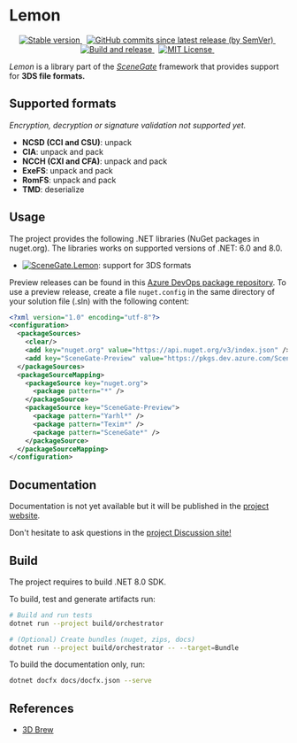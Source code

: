 # Lemon

<!-- markdownlint-disable MD033 -->
<p align="center">
  <a href="https://www.nuget.org/packages/SceneGate.Lemon">
    <img alt="Stable version" src="https://img.shields.io/nuget/v/SceneGate.Lemon?label=nuget.org&logo=nuget" />
  </a>
  &nbsp;
  <a href="https://dev.azure.com/SceneGate/SceneGate/_packaging?_a=feed&feed=SceneGate-Preview">
    <img alt="GitHub commits since latest release (by SemVer)" src="https://img.shields.io/github/commits-since/SceneGate/Lemon/latest?sort=semver" />
  </a>
  &nbsp;
  <a href="https://github.com/SceneGate/Lemon/workflows/Build%20and%20release">
    <img alt="Build and release" src="https://github.com/SceneGate/Lemon/workflows/Build%20and%20release/badge.svg" />
  </a>
  &nbsp;
  <a href="https://choosealicense.com/licenses/mit/">
    <img alt="MIT License" src="https://img.shields.io/badge/license-MIT-blue.svg?style=flat" />
  </a>
  &nbsp;
</p>

_Lemon_ is a library part of the [_SceneGate_](https://github.com/SceneGate)
framework that provides support for **3DS file formats.**

## Supported formats

_Encryption, decryption or signature validation not supported yet._

- **NCSD (CCI and CSU)**: unpack
- **CIA**: unpack and pack
- **NCCH (CXI and CFA)**: unpack and pack
- **ExeFS**: unpack and pack
- **RomFS**: unpack and pack
- **TMD**: deserialize

## Usage

The project provides the following .NET libraries (NuGet packages in nuget.org).
The libraries works on supported versions of .NET: 6.0 and 8.0.

- [![SceneGate.Lemon](https://img.shields.io/nuget/v/SceneGate.Lemon?label=SceneGate.Lemon&logo=nuget)](https://www.nuget.org/packages/SceneGate.Lemon):
  support for 3DS formats

Preview releases can be found in this
[Azure DevOps package repository](https://dev.azure.com/SceneGate/SceneGate/_packaging?_a=feed&feed=SceneGate-Preview).
To use a preview release, create a file `nuget.config` in the same directory of
your solution file (.sln) with the following content:

```xml
<?xml version="1.0" encoding="utf-8"?>
<configuration>
  <packageSources>
    <clear/>
    <add key="nuget.org" value="https://api.nuget.org/v3/index.json" />
    <add key="SceneGate-Preview" value="https://pkgs.dev.azure.com/SceneGate/SceneGate/_packaging/SceneGate-Preview/nuget/v3/index.json" />
  </packageSources>
  <packageSourceMapping>
    <packageSource key="nuget.org">
      <package pattern="*" />
    </packageSource>
    <packageSource key="SceneGate-Preview">
      <package pattern="Yarhl*" />
      <package pattern="Texim*" />
      <package pattern="SceneGate*" />
    </packageSource>
  </packageSourceMapping>
</configuration>
```

## Documentation

Documentation is not yet available but it will be published in the
[project website](https://scenegate.github.io/Lemon).

Don't hesitate to ask questions in the
[project Discussion site!](https://github.com/SceneGate/Ekona/discussions)

## Build

The project requires to build .NET 8.0 SDK.

To build, test and generate artifacts run:

```sh
# Build and run tests
dotnet run --project build/orchestrator

# (Optional) Create bundles (nuget, zips, docs)
dotnet run --project build/orchestrator -- --target=Bundle
```

To build the documentation only, run:

```sh
dotnet docfx docs/docfx.json --serve
```

## References

- [3D Brew](https://www.3dbrew.org/wiki/Main_Page)
